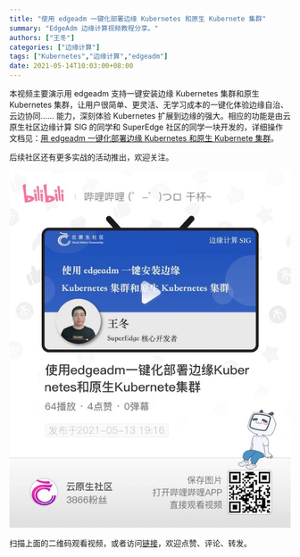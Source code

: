 ```yaml
---
title: "使用 edgeadm 一键化部署边缘 Kubernetes 和原生 Kubernete 集群"
summary: "EdgeAdm 边缘计算视频教程分享。"
authors: ["王冬"]
categories: ["边缘计算"]
tags: ["Kubernetes","边缘计算","edgeadm"]
date: 2021-05-14T10:03:00+08:00
---
```


本视频主要演示用 edgeadm 支持一键安装边缘 Kubernetes 集群和原生 Kubernetes 集群，让用户很简单、更灵活、无学习成本的一键化体验边缘自治、云边协同…… 能力，深刻体验 Kubernetes 扩展到边缘的强大。相应的功能是由云原生社区边缘计算 SIG 的同学和 SuperEdge 社区的同学一块开发的，详细操作文档见：[用 edgeadm 一键化部署边缘 Kubernetes 和原生 Kubernete 集群](https://github.com/superedge/superedge/blob/main/docs/installation/install_edge_kubernetes_CN.md)。

后续社区还有更多实战的活动推出，欢迎关注。

[![使用 edgeadm 一键化部署边缘 Kubernetes 和原生 Kubernete 集群 - bilibili](bilibili.jpg)](https://www.bilibili.com/video/BV1kA411G73i)

扫描上面的二维码观看视频，或者访问[链接](https://www.bilibili.com/video/BV1kA411G73i/)，欢迎点赞、评论、转发。
